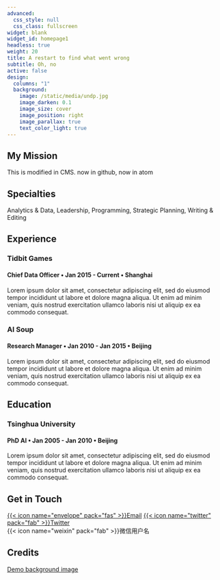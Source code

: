 ```yaml
---
advanced:
  css_style: null
  css_class: fullscreen
widget: blank
widget_id: homepage1
headless: true
weight: 20
title: A restart to find what went wrong
subtitle: Oh, no
active: false
design:
  columns: "1"
  background:
    image: /static/media/undp.jpg
    image_darken: 0.1
    image_size: cover
    image_position: right
    image_parallax: true
    text_color_light: true
---
```

## My Mission

This is modified in CMS. now in github, now in atom

## Specialties

Analytics & Data, Leadership, Programming, Strategic Planning, Writing & Editing

## Experience

### Tidbit Games

#### Chief Data Officer • Jan 2015 - Current • Shanghai

Lorem ipsum dolor sit amet, consectetur adipiscing elit, sed do eiusmod tempor incididunt ut labore et dolore magna aliqua. Ut enim ad minim veniam, quis nostrud exercitation ullamco laboris nisi ut aliquip ex ea commodo consequat.

### AI Soup

#### Research Manager • Jan 2010 - Jan 2015 • Beijing

Lorem ipsum dolor sit amet, consectetur adipiscing elit, sed do eiusmod tempor incididunt ut labore et dolore magna aliqua. Ut enim ad minim veniam, quis nostrud exercitation ullamco laboris nisi ut aliquip ex ea commodo consequat.

## Education

### Tsinghua University

#### PhD AI • Jan 2005 - Jan 2010 • Beijing

Lorem ipsum dolor sit amet, consectetur adipiscing elit, sed do eiusmod tempor incididunt ut labore et dolore magna aliqua. Ut enim ad minim veniam, quis nostrud exercitation ullamco laboris nisi ut aliquip ex ea commodo consequat.

## Get in Touch

[{{< icon name="envelope" pack="fas" >}}Email](mailto:me@example.com)
[{{< icon name="twitter" pack="fab" >}}Twitter](https://twitter.com/wowchemy)\
{{< icon name="weixin" pack="fab" >}}微信用户名

## Credits

[Demo background image](https://unsplash.com/photos/mNSOLgnDGzA)
